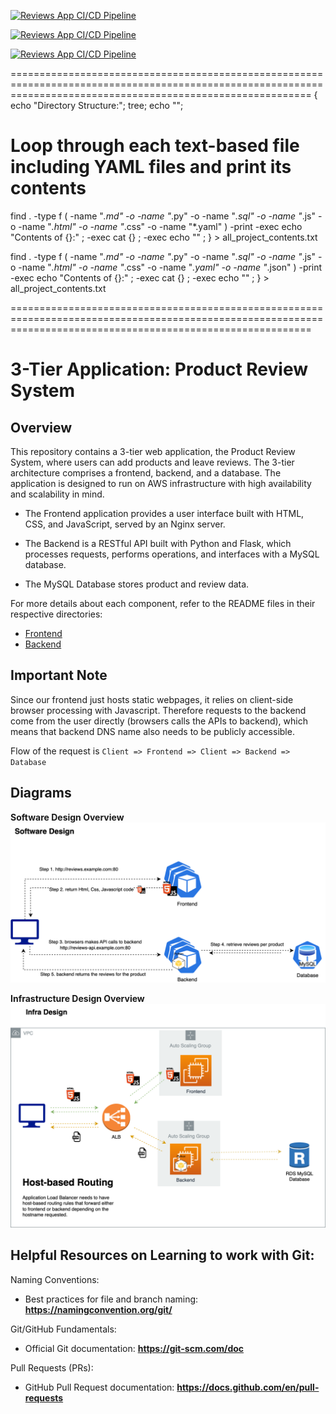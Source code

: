 [![Reviews App CI/CD Pipeline](https://github.com/sergeivavilov/3-tier-node-js-app-vss/actions/workflows/app-pipeline.yaml/badge.svg)](https://github.com/sergeivavilov/3-tier-node-js-app-vss/actions/workflows/app-pipeline.yaml)



[![Reviews App CI/CD Pipeline](https://github.com/sergeivavilov/3-tier-node-js-app-vss/actions/workflows/app-pipeline.yaml/badge.svg)](https://github.com/sergeivavilov/3-tier-node-js-app-vss/actions/workflows/app-pipeline.yaml)



[![Reviews App CI/CD Pipeline](https://github.com/sergeivavilov/3-tier-node-js-app-vss/actions/workflows/app-pipeline.yaml/badge.svg)](https://github.com/sergeivavilov/3-tier-node-js-app-vss/actions/workflows/app-pipeline.yaml)



================================================================================================================================================================
{
  echo "Directory Structure:";
  tree;
  echo "";

  # Loop through each text-based file including YAML files and print its contents
  find . -type f \( -name "*.md" -o -name "*.py" -o -name "*.sql" -o -name "*.js" -o -name "*.html" -o -name "*.css" -o -name "*.yaml" \) -print -exec echo "Contents of {}:" \; -exec cat {} \; -exec echo "" \;
} > all_project_contents.txt



  find . -type f \( -name "*.md" -o -name "*.py" -o -name "*.sql" -o -name "*.js" -o -name "*.html" -o -name "*.css" -o -name "*.yaml" -o -name "*.json" \) -print -exec echo "Contents of {}:" \; -exec cat {} \; -exec echo "" \;
} > all_project_contents.txt

================================================================================================================================================================


# 3-Tier Application: Product Review System

## Overview
This repository contains a 3-tier web application, the Product Review System, where users can add products and leave reviews. The 3-tier architecture comprises a frontend, backend, and a database. The application is designed to run on AWS infrastructure with high availability and scalability in mind.

- The Frontend application provides a user interface built with HTML, CSS, and JavaScript, served by an Nginx server. 

- The Backend is a RESTful API built with Python and Flask, which processes requests, performs operations, and interfaces with a MySQL database.

- The MySQL Database stores product and review data.

For more details about each component, refer to the README files in their respective directories:

- [Frontend](./frontend/README.md)
- [Backend](./api-backend/README.md)

## Important Note
Since our frontend just hosts static webpages, it relies on client-side browser processing with Javascript. Therefore requests to the backend come from the user directly (browsers calls the APIs to backend), which means that backend DNS name also needs to be publicly accessible.

Flow of the request is `Client => Frontend => Client => Backend => Database`


## Diagrams

**Software Design Overview**
![Software Design Overview](random/mini-project-software-design.png)

**Infrastructure Design Overview**
![Infrastructure Design Overview](random/mini-project-infra.png)



## Helpful Resources on Learning to work with Git:

Naming Conventions:

- Best practices for file and branch naming: **https://namingconvention.org/git/**

Git/GitHub Fundamentals:

- Official Git documentation: **https://git-scm.com/doc**

Pull Requests (PRs):
- GitHub Pull Request documentation: **https://docs.github.com/en/pull-requests**

